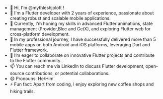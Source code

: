 - 👋 Hi, I'm @mythleshjploft !
- 👀 I'm a Flutter developer with 2 years of experience, passionate about creating robust and scalable mobile applications.
- 🌱 Currently, I'm honing my skills in advanced Flutter animations, state management (Provider,Bloc and GetX), and exploring Flutter web for cross-platform development.
- 💼 In my professional journey, I have successfully delivered more than 5 mobile apps on both Android and iOS platforms, leveraging Dart and Flutter framework.
- 💞️ I’m eager to collaborate on innovative Flutter projects and contribute to the Flutter community.
- 📫 You can reach me via LinkedIn to discuss Flutter development, open-source contributions, or potential collaborations.
- 😄 Pronouns: He/Him
- ⚡ Fun fact: Apart from coding, I enjoy exploring new coffee shops and hiking trails.

<!---
mythleshjploft/mythleshjploft is a ✨ special ✨ repository because its `README.md` (this file) appears on your GitHub profile.
You can click the Preview link to take a look at your changes.
--->
